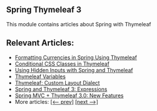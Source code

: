 ## Spring Thymeleaf 3

This module contains articles about Spring with Thymeleaf

## Relevant Articles:

- [Formatting Currencies in Spring Using Thymeleaf](https://www.baeldung.com/spring-thymeleaf-currencies)
- [Conditional CSS Classes in Thymeleaf](https://www.baeldung.com/spring-mvc-thymeleaf-conditional-css-classes)
- [Using Hidden Inputs with Spring and Thymeleaf](https://www.baeldung.com/spring-thymeleaf-hidden-inputs)
- [Thymeleaf Variables](https://www.baeldung.com/thymeleaf-variables)
- [Thymeleaf: Custom Layout Dialect](https://www.baeldung.com/thymeleaf-spring-layouts)
- [Spring and Thymeleaf 3: Expressions](https://www.baeldung.com/spring-thymeleaf-3-expressions)
- [Spring MVC + Thymeleaf 3.0: New Features](https://www.baeldung.com/spring-thymeleaf-3)
- More articles: [[<-- prev]](../spring-thymeleaf-2) [[next -->]](../spring-thymeleaf-4)
